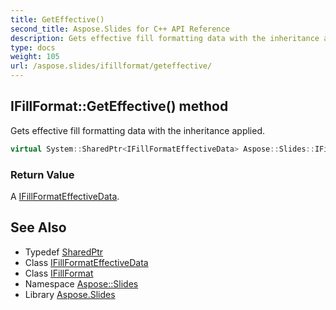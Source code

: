 ```yaml
---
title: GetEffective()
second_title: Aspose.Slides for C++ API Reference
description: Gets effective fill formatting data with the inheritance applied.
type: docs
weight: 105
url: /aspose.slides/ifillformat/geteffective/
---
```

## IFillFormat::GetEffective() method


Gets effective fill formatting data with the inheritance applied.

```cpp
virtual System::SharedPtr<IFillFormatEffectiveData> Aspose::Slides::IFillFormat::GetEffective()=0
```


### Return Value

A [IFillFormatEffectiveData](../../ifillformateffectivedata/).

## See Also

* Typedef [SharedPtr](../../../system/sharedptr/)
* Class [IFillFormatEffectiveData](../../ifillformateffectivedata/)
* Class [IFillFormat](../)
* Namespace [Aspose::Slides](../../)
* Library [Aspose.Slides](../../../)